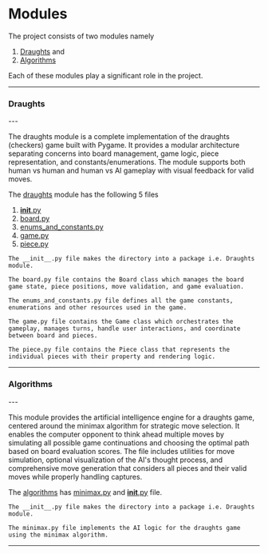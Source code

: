 # Modules

The project consists of two modules namely 

1. <a href = "#draughts">Draughts</a> and
2. <a href = "#algorithms">Algorithms</a>

Each of these modules play a significant role in the project.

---
<h3 id = "draughts">Draughts</h3>
---

The draughts module is a complete implementation of the draughts (checkers) game built with Pygame. It provides a modular architecture separating concerns into board management, game logic, piece representation, and constants/enumerations. The module supports both human vs human and human vs AI gameplay with visual feedback for valid moves.

The <a href = "https://github.com/JestiferHarold/Draughts/tree/main/draughts" target = "_blank">draughts</a> module has the following 5 files

1. <a href = "https://github.com/JestiferHarold/Draughts/blob/main/draughts/__init__.py" target = "_blank">__init__.py</a>
2. <a href = "https://github.com/JestiferHarold/Draughts/blob/main/draughts/board.py" target = "_blank">board.py</a>
3. <a href = "https://github.com/JestiferHarold/Draughts/blob/main/draughts/enums_and_constants.py" target = "_blank">enums_and_constants.py</a>
4. <a href = "https://github.com/JestiferHarold/Draughts/blob/main/draughts/game.py" target = "_blank">game.py</a>
5. <a href = "https://github.com/JestiferHarold/Draughts/blob/main/draughts/piece.py" target = "_blank">piece.py</a>

```
The __init__.py file makes the directory into a package i.e. Draughts module.
```

```
The board.py file contains the Board class which manages the board game state, piece positions, move validation, and game evaluation.
```

```
The enums_and_constants.py file defines all the game constants, enumerations and other resources used in the game.
```

```
The game.py file contains the Game class which orchestrates the gameplay, manages turns, handle user interactions, and coordinate between board and pieces.
```

```
The piece.py file contains the Piece class that represents the individual pieces with their property and rendering logic.
```
---
<h3 id = "algorithms">Algorithms</h3>
---

This module provides the artificial intelligence engine for a draughts game, centered around the minimax algorithm for strategic move selection. It enables the computer opponent to think ahead multiple moves by simulating all possible game continuations and choosing the optimal path based on board evaluation scores. The file includes utilities for move simulation, optional visualization of the AI's thought process, and comprehensive move generation that considers all pieces and their valid moves while properly handling captures.

The <a href target = "_blank">algorithms</a> has <a href = "" target = "_blank">minimax.py</a> and <a href = "" target = "_blank">__init__.py</a> file.

```
The __init__.py file makes the directory into a package i.e. Draughts module.
```

```
The minimax.py file implements the AI logic for the draughts game using the minimax algorithm.
```
---